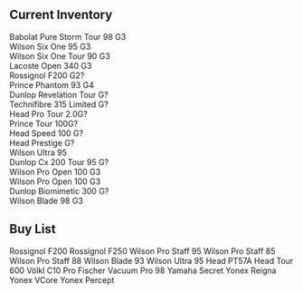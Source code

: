 Current Inventory
-----------------

Babolat Pure Storm Tour 98 G3  
Wilson Six One 95 G3  
Wilson Six One Tour 90 G3  
Lacoste Open 340 G3  
Rossignol F200 G2?  
Prince Phantom 93 G4  
Dunlop Revelation Tour G?  
Technifibre 315 Limited G?  
Head Pro Tour 2.0G?  
Prince Tour 100G?  
Head Speed 100 G?  
Head Prestige G?  
Wilson Ultra 95  
Dunlop Cx 200 Tour 95 G?  
Wilson Pro Open 100 G3  
Wilson Pro Open 100 G3  
Dunlop Biomimetic 300 G?  
Wilson Blade 98 G3  

Buy List
---------

Rossignol F200
Rossignol F250
Wilson Pro Staff 95
Wilson Pro Staff 85
Wilson Pro Staff 88
Wilson Blade 93
Wilson Ultra 95
Head PT57A
Head Tour 600
Völkl C10 Pro
Fischer Vacuum Pro 98
Yamaha Secret
Yonex Reigna
Yonex VCore
Yonex Percept


